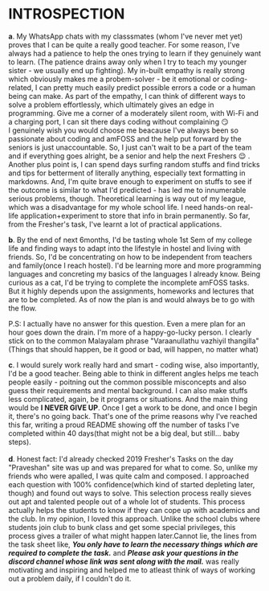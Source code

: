 # INTROSPECTION

__a__. My WhatsApp chats with my classsmates (whom I've never met yet) proves that I can be quite a really good teacher. For some reason, I've always had a patience to  help the ones trying to learn if they genuinely want to learn. (The patience drains away only when I try to teach my younger sister - we usually end up fighting). My in-built empathy is really strong which obviously makes me a probem-solver - be it emotional or coding-related, I can pretty much easily predict possible errors a code or a human being can make. As part of the empathy, I can think of different ways to solve a problem effortlessly, which ultimately gives an edge in programming. Give me a corner of a moderately silent room, with Wi-Fi and a charging port, I can sit there days coding without complaining :smirk: \
I genuinely wish you would choose me beacause I've always been so passionate about coding and amFOSS and the help put forward by the seniors is just unaccountable. So, I just can't wait to be a part of the team and if everything goes alright, be a senior and help the next Freshers :relieved: .
Another plus point is, I can spend days surfing random stuffs and find tricks and tips for betterment of literally anything, especially text formatting in markdowns. 
And, I'm quite brave enough to experiment on stuffs to see if the outcome is similar to what I'd predicted - has led me to innumerable serious problems, though. Theoretical learning is way out of my league, which was a disadvantage for my whole school life. I need hands-on real-life application+experiment to store that info in brain permanently. So far, from the Fresher's task, I've learnt a lot of practical applications. 


__b__. By the end of next 6months, I'd be tasting whole 1st Sem of my college life and finding ways to adapt into the lifestyle in hostel and living with friends. So, I'd be concentrating on how to be independent from teachers and family(once I reach hostel). I'd be learning more and more programming languages and concreting my basics of the languages I already know. Being curious as a cat, I'd be trying to complete the incomplete amFOSS tasks. But it highly depends upon the assignments, homeworks and lectures that are to be completed. As of now the plan is and would always be to go with the flow.

P.S: I actually have no answer for this question. Even a mere plan for an hour goes down the drain. I'm more of a happy-go-lucky person. I clearly stick on to the common Malayalam phrase "Varaanullathu vazhiyil thangilla" (Things that should happen, be it good or bad, will happen, no matter what)

__c__. I would surely work really hard and smart - coding wise, also importantly, I'd be a good teacher. Being able to think in different angles helps me teach people easily - poitning out the common possible misconcepts and also guess their requirements and mental background. I can also make stuffs less complicated, again, be it programs or situations. And the main thing would be __I NEVER GIVE UP__. Once I get a work to be done, and once I begin it, there's no going back. That's one of the prime reasons why I've reached this far, writing a proud README showing off the number of tasks I've completed within 40 days(that might not be a big deal, but still... baby steps).
\
\
__d__. Honest fact: I'd already checked 2019 Fresher's Tasks on the day "Praveshan" site was up and was prepared for what to come. So, unlike my friends who were apalled, I was quite calm and composed. I approached each question with 100% confidence(which kind of started depleting later, though) and found out ways to solve. This selection process really sieves out apt and talented people out of a whole lot of students. This process actually helps the students to know if they can cope up with academics and the club. In my opinion, I loved this approach. Unlike the school clubs where students join club to bunk class and get some special privileges, this process gives a trailer of what might happen later.Cannot lie, the lines from the task sheet like, ___You only have to learn the necessary things which are required to complete the task.___ and ___Please ask your questions in the discord channel whose link was sent along with the mail.___ was really motivating and inspiring and helped me to atleast think of ways of working out a problem daily, if I couldn't do it.
